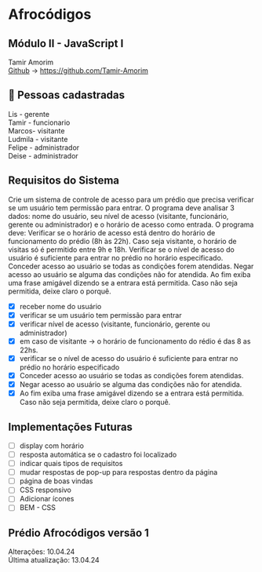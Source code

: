 # Afrocódigos
## Módulo II - JavaScript I

Tamir Amorim  
[Github](https://github.com/Tamir-Amorim) -> https://github.com/Tamir-Amorim

## 🏢 Pessoas cadastradas 
Lis - gerente  
Tamir - funcionario  
Marcos- visitante  
Ludmila - visitante  
Felipe - administrador  
Deise - administrador  

## Requisitos do Sistema

Crie um sistema de controle de acesso para um prédio que precisa verificar se um usuário tem permissão para entrar. O programa deve analisar 3 dados: nome do usuário, seu nível de acesso (visitante, funcionário, gerente ou administrador) e o horário de acesso como entrada. O programa deve:
Verificar se o horário de acesso está dentro do horário de funcionamento do prédio (8h às 22h).
Caso seja visitante, o horário de visitas só é permitido entre 9h e 18h.
Verificar se o nível de acesso do usuário é suficiente para entrar no prédio no horário especificado.
Conceder acesso ao usuário se todas as condições forem atendidas.
Negar acesso ao usuário se alguma das condições não for atendida.
Ao fim exiba uma frase amigável dizendo se a entrara está permitida. Caso não seja permitida, deixe claro o porquê.

- [x] receber nome do usuário  
- [x] verificar se um usuário tem permissão para entrar 
- [x] verificar nível de acesso (visitante, funcionário, gerente ou administrador) 
- [x] em caso de visitante -> o horário de funcionamento do rédio é das 8 as 22hs. 
- [x] verificar se o nível de acesso do usuário é suficiente para entrar no prédio no horário especificado
- [x] Conceder acesso ao usuário se todas as condições forem atendidas.
- [x] Negar acesso ao usuário se alguma das condições não for atendida.
- [x] Ao fim exiba uma frase amigável dizendo se a entrara está permitida. Caso não seja permitida, deixe claro o porquê.
  
## Implementações Futuras

- [ ] display com horário
- [ ] resposta automática se o cadastro foi localizado
- [ ] indicar quais tipos de requisitos
- [ ] mudar respostas de pop-up para respostas dentro da página
- [ ] página de boas vindas
- [ ] CSS responsivo
- [ ] Adicionar ícones
- [ ] BEM - CSS
  
## Prédio Afrocódigos versão 1
Alterações: 10.04.24  
Última atualização: 13.04.24
